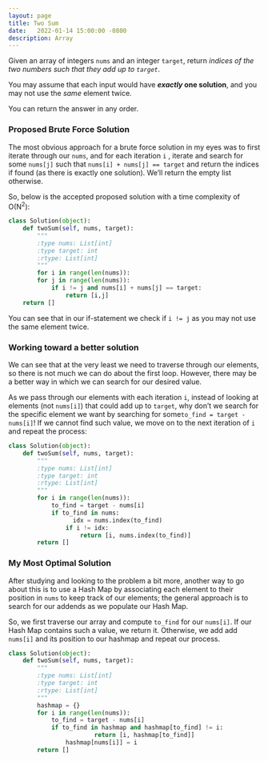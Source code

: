 ```yaml
---
layout: page
title: Two Sum
date:   2022-01-14 15:00:00 -0800
description: Array
---
```


Given an array of integers `nums` and an integer `target`, return *indices of the two numbers such that they add up to `target`*.

You may assume that each input would have ***exactly* one solution**, and you may not use the *same* element twice.

You can return the answer in any order.

### Proposed Brute Force Solution

The most obvious approach for a brute force solution in my eyes was to first iterate through our `nums`, and for each iteration `i` , iterate and search for some `nums[j]` such that `nums[i] + nums[j] == target` and return the indices if found (as there is exactly one solution). We’ll return the empty list otherwise.

So, below is the accepted proposed solution with a time complexity of O(N<sup>2</sup>):

```python
class Solution(object):
    def twoSum(self, nums, target):
        """
        :type nums: List[int]
        :type target: int
        :rtype: List[int]
        """
		for i in range(len(nums)):
        for j in range(len(nums)):
            if i != j and nums[i] + nums[j] == target:
                return [i,j]
    return []
```

You can see that in our if-statement we check if `i != j` as you may not use the same element twice.

### Working toward a better solution

We can see that at the very least we need to traverse through our elements, so there is not much we can do about the first loop. However, there may be a better way in which we can search for our desired value. 

As we pass through our elements with each iteration `i`, instead of looking at elements (not `nums[i]`) that could add up to `target`, why don’t we search for the specific element we want by searching for some`to_find = target - nums[i]`! If we cannot find such value, we move on to the next iteration of `i` and repeat the process:

```python
class Solution(object):
    def twoSum(self, nums, target):
        """
        :type nums: List[int]
        :type target: int
        :rtype: List[int]
        """
		for i in range(len(nums)):
		    to_find = target - nums[i]
		    if to_find in nums:
			      idx = nums.index(to_find)
		        if i != idx:
		            return [i, nums.index(to_find)]
		return []
```

### My Most Optimal Solution

After studying and looking to the problem a bit more, another way to go about this is to use a Hash Map by associating each element to their position in `nums` to keep track of our elements; the general approach is to search for our addends as we populate our Hash Map. 

So, we first traverse our array and compute  `to_find` for our `nums[i]`. If our Hash Map contains such a value, we return it. Otherwise, we add add `nums[i]` and its position to our hashmap and repeat our process. 

```python
class Solution(object):
    def twoSum(self, nums, target):
        """
        :type nums: List[int]
        :type target: int
        :rtype: List[int]
        """
		hashmap = {}
		for i in range(len(nums)):
		    to_find = target - nums[i]
		    if to_find in hashmap and hashmap[to_find] != i:
						return [i, hashmap[to_find]]
				hashmap[nums[i]] = i
		return []
```


